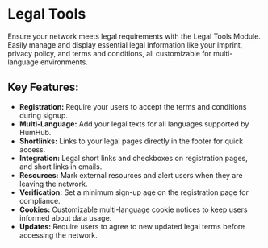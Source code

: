 # Legal Tools

Ensure your network meets legal requirements with the Legal Tools Module. Easily manage and display essential legal information like your imprint, privacy policy, and terms and conditions, all customizable for multi-language environments.

## Key Features:

- **Registration:** Require your users to accept the terms and conditions during signup.
- **Multi-Language:** Add your legal texts for all languages supported by HumHub.
- **Shortlinks:** Links to your legal pages directly in the footer for quick access.
- **Integration:** Legal short links and checkboxes on registration pages, and short links in emails.
- **Resources:** Mark external resources and alert users when they are leaving the network.
- **Verification:** Set a minimum sign-up age on the registration page for compliance.
- **Cookies:** Customizable multi-language cookie notices to keep users informed about data usage.
- **Updates:** Require users to agree to new updated legal terms before accessing the network.
